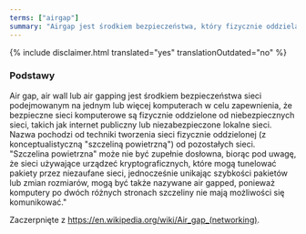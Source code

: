 ```yaml
---
terms: ["airgap"]
summary: "Airgap jest środkiem bezpieczeństwa, który fizycznie oddziela komputer lub inne urządzenie od wszystkich sieci, takich jak internet."
---
```


{% include disclaimer.html translated="yes" translationOutdated="no" %}
### Podstawy

Air gap, air wall lub air gapping jest środkiem bezpieczeństwa sieci podejmowanym na jednym lub więcej komputerach w celu zapewnienia, że bezpieczne sieci komputerowe są fizycznie oddzielone od niebezpiecznych sieci, takich jak internet publiczny lub niezabezpieczone lokalne sieci. Nazwa pochodzi od techniki tworzenia sieci fizycznie oddzielonej (z konceptualistyczną "szczeliną powietrzną") od pozostałych sieci. "Szczelina powietrzna" może nie być zupełnie dosłowna, biorąc pod uwagę, że sieci używające urządzeć kryptograficznych, które mogą tunelować pakiety przez niezaufane sieci, jednocześnie unikając szybkości pakietów lub zmian rozmiarów, mogą być także nazywane air gapped, ponieważ komputery po dwóch różnych stronach szczeliny nie mają możliwości się komunikować."

Zaczerpnięte z https://en.wikipedia.org/wiki/Air_gap_(networking).
